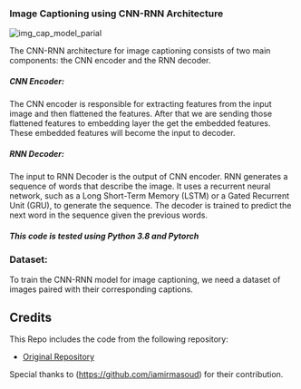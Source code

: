 ### Image Captioning using CNN-RNN Architecture

![img_cap_model_parial](https://github.com/AarohiSingla/Image-Captioning/assets/60029146/3665bf55-22df-4cfa-86f9-9ae3f8ba106d)

The CNN-RNN architecture for image captioning consists of two main components: the CNN encoder and the RNN decoder.

##### CNN Encoder:
The CNN encoder is responsible for extracting features from the input image and then flattened the features. After that we are sending those flattened features to embedding layer the get the embedded features. These embedded features will become the input to decoder.

##### RNN Decoder:
The input to RNN Decoder is the output of CNN encoder. RNN generates a sequence of words that describe the image. It uses a recurrent neural network, such as a Long Short-Term Memory (LSTM) or a Gated Recurrent Unit (GRU), to generate the sequence. The decoder is trained to predict the next word in the sequence given the previous words.

##### This code is tested using Python 3.8 and Pytorch

### Dataset:
To train the CNN-RNN model for image captioning, we need a dataset of images paired with their corresponding captions.






## Credits

This Repo includes the code from the following repository:

- [Original Repository](https://github.com/iamirmasoud/image_captioning)

Special thanks to (https://github.com/iamirmasoud) for their contribution.

